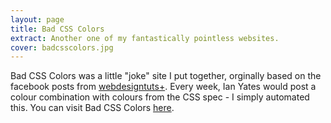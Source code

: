```yaml
---
layout: page
title: Bad CSS Colors
extract: Another one of my fantastically pointless websites.
cover: badcsscolors.jpg
---
```



Bad CSS Colors was a little "joke" site I put together, orginally based on the facebook posts from [webdesigntuts+](http://webdesgin.tutsplus.com). Every week, Ian Yates would post a colour combination with colours from the CSS spec - I simply automated this. You can visit Bad CSS Colors [here](http://badcsscolors.com).